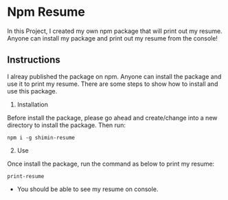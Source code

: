 # Npm Resume

In this Project, I created my own npm package that will print out my resume. Anyone can install my package and print out my resume from the console!

## Instructions

I alreay published the package on npm. Anyone can install the package and use it to print my resume. There are some steps to show how to install and use this package.

1. Installation

Before install the package, please go ahead and create/change into a new directory to install the package. Then run:

    npm i -g shimin-resume

2. Use

Once install the package, run the command as below to print my resume:

    print-resume

- You should be able to see my resume on console.
